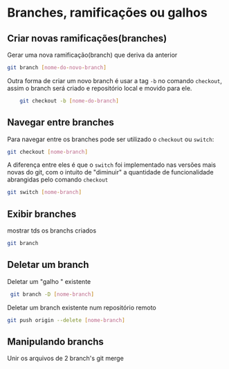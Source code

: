 # Branches, ramificações ou galhos

## Criar novas ramificações(branches)

Gerar uma nova ramificação(branch) que deriva da anterior

```bash
git branch [nome-do-novo-branch]
```

Outra forma de criar um novo branch é usar a tag `-b` no comando `checkout`, assim o branch será criado e repositório local e movido para ele.

```bash
    git checkout -b [nome-do-branch]
```

## Navegar entre branches

Para navegar entre os branches pode ser utilizado o `checkout` ou `switch`:

```bash
git checkout [nome-branch]
```

A diferença entre eles é que o `switch` foi implementado nas versões mais novas do git, com o intuito de "diminuir" a quantidade de funcionalidade abrangidas pelo comando `checkout`

```bash
git switch [nome-branch]
```

## Exibir branches

mostrar tds os branchs criados

```bash
git branch
```

[//]: # "adicionar tags "

## Deletar um branch

Deletar um "galho " existente

```bash
 git branch -D [nome-branch]
```

Deletar um branch existente num repositório remoto

```bash
git push origin --delete [nome-branch]

```

## Manipulando branchs

Unir os arquivos de 2 branch's
git merge
